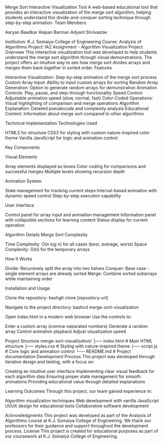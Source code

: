 Merge Sort Interactive Visualization Tool
A web-based educational tool that provides an interactive visualization of the merge sort algorithm, helping students understand this divide-and-conquer sorting technique through step-by-step animation.
Team Members

Aaryan Baadkar
Alapan Barman
Adyant Shrivastav

Institution: K.J. Somaiya College of Engineering
Course: Analysis of Algorithms
Project: IA2 Assignment - Algorithm Visualization
Project Overview
This interactive visualization tool was developed to help students understand the merge sort algorithm through visual demonstrations. The project offers an intuitive way to see how merge sort divides arrays and merges them back together in sorted order.
Features

Interactive Visualization: Step-by-step animation of the merge sort process
Custom Array Input: Ability to input custom arrays for sorting
Random Array Generation: Option to generate random arrays for demonstration
Animation Controls: Play, pause, and step-through functionality
Speed Control: Adjustable animation speed (slow, normal, fast)
Color-Coded Operations: Visual highlighting of comparison and merge operations
Algorithm Explanation: Detailed pseudocode and complexity analysis
Educational Content: Information about merge sort compared to other algorithms

Technical Implementation
Technologies Used

HTML5 for structure
CSS3 for styling with custom nature-inspired color theme
Vanilla JavaScript for logic and animation control

Key Components

Visual Elements

Array elements displayed as boxes
Color coding for comparisons and successful merges
Multiple levels showing recursion depth


Animation System

State management for tracking current steps
Interval-based animation with dynamic speed control
Step-by-step execution capability


User Interface

Control panel for array input and animation management
Information panel with collapsible sections for learning content
Status display for current operation



Algorithm Details
Merge Sort Complexity

Time Complexity: O(n log n) for all cases (best, average, worst)
Space Complexity: O(n) for the temporary arrays

How It Works

Divide: Recursively split the array into two halves
Conquer: Base case - single element arrays are already sorted
Merge: Combine sorted subarrays while maintaining order

Installation and Usage

Clone the repository:
bashgit clone [repository-url]

Navigate to the project directory:
bashcd merge-sort-visualization

Open index.html in a modern web browser
Use the controls to:

Enter a custom array (comma-separated numbers)
Generate a random array
Control animation playback
Adjust visualization speed



Project Structure
merge-sort-visualization/
├── index.html      # Main HTML structure
├── styles.css      # Styling with nature-inspired theme
├── script.js       # Core logic and animation control
└── README.md       # Project documentation
Development Process
This project was developed through iterative design and testing, with a focus on:

Creating an intuitive user interface
Implementing clear visual feedback for each algorithm step
Ensuring proper state management for smooth animations
Providing educational value through detailed explanations

Learning Outcomes
Through this project, our team gained experience in:

Algorithm visualization techniques
Web development with vanilla JavaScript
UI/UX design for educational tools
Collaborative software development

Acknowledgments
This project was developed as part of the Analysis of Algorithms course at K.J. Somaiya College of Engineering. We thank our professors for their guidance and support throughout the development process.
License
This project is created for educational purposes as part of our coursework at K.J. Somaiya College of Engineering.
